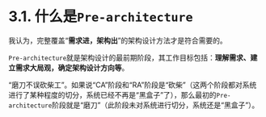 # 3.1. 什么是`Pre-architecture`

我认为，完整覆盖“**需求进，架构出**”的架构设计方法才是符合需要的。

`Pre-architecture`就是架构设计的最前期阶段，其工作目标包括：**理解需求、建立需求大局观，确定架构设计方向等**。

“磨刀不误砍柴工”。如果说“CA”阶段和“RA”阶段是“砍柴”（这两个阶段都对系统进行了某种程度的切分，系统已经不再是“黑盒子”了），那么最初的`Pre-architecture`阶段就是“磨刀”（此阶段未对系统进行切分，系统还是“黑盒子”）。
